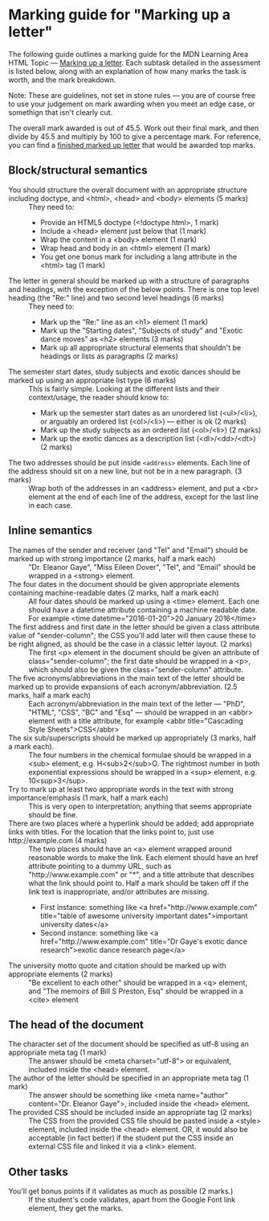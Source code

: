 # Marking guide for "Marking up a letter"

The following guide outlines a marking guide for the MDN Learning Area HTML Topic — [Marking up a letter](https://developer.mozilla.org/en-US/Learn/HTML/Introduction_to_HTML/Marking_up_a_letter). Each subtask detailed in the assessment is listed below, along with an explanation of how many marks the task is worth, and the mark breakdown.

Note: These are guidelines, not set in stone rules — you are of course free to use your judgement on mark awarding when you meet an edge case, or somethign that isn't clearly cut.

The overall mark awarded is out of 45.5. Work out their final mark, and then divide by 45.5 and multiply by 100 to give a percentage mark. For reference, you can find a [finished marked up letter](index.html) that would be awarded top marks.

## Block/structural semantics

<dl>
<dt>You should structure the overall document with an appropriate structure including doctype, and &lt;html&gt;, &lt;head&gt; and &lt;body&gt; elements (5 marks)</dt>
<dd>They need to:
<ul>
  <li>Provide an HTML5 doctype (&lt;!doctype html&gt;, 1 mark)</li>
  <li>Include a &lt;head&gt; element just below that (1 mark)</li>
  <li>Wrap the content in a &lt;body&gt; element (1 mark)</li>
  <li>Wrap head and body in an &lt;html&gt; element (1 mark)</li>
  <li>You get one bonus mark for including a lang attribute in the &lt;html&gt; tag (1 mark)</li>
</ul>
</dd>
<dt>The letter in general should be marked up with a structure of paragraphs and headings, with the exception of the below points. There is one top level heading (the "Re:" line) and two second level headings (6 marks)</dt>
<dd>They need to:
  <ul>
  <li>Mark up the "Re:" line as an &lt;h1&gt; element (1 mark)</li>
  <li>Mark up the "Starting dates", "Subjects of study" and "Exotic dance moves" as &lt;h2&gt; elements (3 marks)</li>
  <li>Mark up all appropriate structural elements that shouldn't be headings or lists as paragraphs (2 marks)</li>
</ul>
</dd>
<dt>The semester start dates, study subjects and exotic dances should be marked up using an appropriate list type (6 marks)</dt>
<dd>This is fairly simple. Looking at the different lists and their context/usage, the reader should know to:
<ul>
  <li>Mark up the semester start dates as an unordered list (&lt;ul&gt;/&lt;li&gt;), or arguably an ordered list (&lt;ol&gt;/&lt;li&gt;) — either is ok (2 marks)</li>
  <li>Mark up the study subjects as an ordered list (&lt;ol&gt;/&lt;li&gt;) (2 marks)</li>
  <li>Mark up the exotic dances as a description list (&lt;dl&gt;/&lt;dd&gt;/&lt;dt&gt;) (2 marks)</li>
</ul>
</dd>
<dt>The two addresses should be put inside <code>&lt;address&gt;</code> elements. Each line of the address should sit on a new line, but not be in a new paragraph. (3 marks)</dt>
<dd>Wrap both of the addresses in an &lt;address&gt; element, and put a &lt;br&gt; element at the end of each line of the address, except for the last line in each case.</dd>
</dl>

## Inline semantics

<dl>
<dt>The names of the sender and receiver (and "Tel" and "Email") should be marked up with strong importance (2 marks, half a mark each)</dt>
<dd>"Dr. Eleanor Gaye", "Miss Eileen Dover", "Tel", and "Email" should be wrapped in a &lt;strong&gt; element.</dd>
<dt>The four dates in the document should be given appropriate elements containing machine-readable dates (2 marks, half a mark each)</dt>
<dd>All four dates should be marked up using a &lt;time&gt; element. Each one should have a datetime attribute containing a machine readable date. For example &lt;time datetime="2016-01-20"&gt;20 January 2016&lt;/time&gt;</dd>
<dt>The first address and first date in the letter should be given a class attribute value of "sender-column"; the CSS you'll add later will then cause these to be right aligned, as should be the case in a classic letter layout. (2 marks)</dt>
<dd>The first &lt;p&gt; element in the document should be given an attribute of class="sender-column"; the first date should be wrapped in a &lt;p&gt;, which should also be given the class="sender-column" attribute.</dd>
<dt>The five acronyms/abbreviations in the main text of the letter should be marked up to provide expansions of each acronym/abbreviation. (2.5 marks, half a mark each)</dt>
<dd>Each acronym/abbreviation in the main text of the letter — "PhD", "HTML", "CSS", "BC" and "Esq" — should be wrapped in an &lt;abbr&gt; element with a title attribute, for example &lt;abbr title="Cascading Style Sheets"&gt;CSS&lt;/abbr&gt;</dd>
<dt>The six sub/superscripts should be marked up appropriately (3 marks, half a mark each).</dt>
<dd>The four numbers in the chemical formulae should be wrapped in a &lt;sub&gt; element, e.g. H&lt;sub&gt;2&lt;/sub&gt;O. The rightmost number in both exponential expressions should be wrapped in a &lt;sup&gt; element, e.g. 10&lt;sup&gt;3&lt;/sup&gt;.</dd>
<dt>Try to mark up at least two appropriate words in the text with strong importance/emphasis (1 mark, half a mark each)</dt>
<dd>This is very open to interpretation; anything that seems appropriate should be fine.</dd>
<dt>There are two places where a hyperlink should be added; add appropriate links with titles. For the location that the links point to, just use http://example.com (4 marks)</dt>
<dd>
  The two places should have an &lt;a&gt; element wrapped around reasonable words to make the link. Each element should have an href attribute pointing to a dummy URL, such as "http://www.example.com" or "*", and a title attribute that describes what the link should point to. Half a mark should be taken off if the link text is inappropriate, and/or attributes are missing.
  <ul>
    <li>First instance: something like &lt;a href="http://www.example.com" title="table of awesome university important dates"&gt;important university dates&lt;/a&gt;</li>
    <li>Second instance: something like &lt;a href="http://www.example.com" title="Dr Gaye's exotic dance research"&gt;exotic dance research page&lt;/a&gt;</li>
  </ul>
</dd>
<dt>The university motto quote and citation should be marked up with appropriate elements (2 marks)</dt>
<dd>"Be excellent to each other" should be wrapped in a &lt;q&gt; element, and "The memoirs of Bill S Preston, Esq" should be wrapped in a &lt;cite&gt; element</dd>
</dl>

## The head of the document

<dl>
  <dt>The character set of the document should be specified as utf-8 using an appropriate meta tag (1 mark)</dt>
  <dd>The answer should be &lt;meta charset="utf-8"&gt; or equivalent, included inside the &lt;head&gt; element.</dd>
  <dt>The author of the letter should be specified in an appropriate meta tag (1 mark)</dt>
  <dd>The answer should be something like &lt;meta name="author" content="Dr. Eleanor Gaye"&gt;, included inside the &lt;head&gt; element.</dd>
  <dt>The provided CSS should be included inside an appropriate tag (2 marks)</dt>
  <dd>The CSS from the provided CSS file should be pasted inside a &lt;style&gt; element, included inside the &lt;head&gt; element. OR, it would also be acceptable (in fact better) if the student put the CSS inside an external CSS file and linked it via a &lt;link&gt; element.</dd>
</dl>

## Other tasks

<dl>
<dt>You'll get bonus points if it validates as much as possible (2 marks.)</dt>
<dd>If the student's code validates, apart from the Google Font link element, they get the marks.</dd>